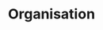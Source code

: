 ---
layout: redirect.njk
tags: level2
key: organisation_de
title: Organisation
redirect: /de/design-system/organisation/process/
parent: designsystem_de
order: 2
---